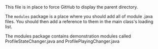 This file is in place to force GitHub to display the parent directory.

The `modules` package is a place where you should add all of module .java files. You should then add a reference to them in the main class's loading list.

The modules package contains demonstration modules called ProfileStateChanger.java and ProfilePlayingChanger.java